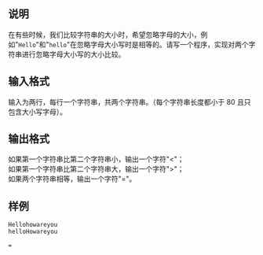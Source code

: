 <h2>说明</h2>

在有些时候，我们比较字符串的大小时，希望忽略字母的大小，例如"<code>Hello</code>"和"<code>hello</code>"在忽略字母大小写时是相等的。请写一个程序，实现对两个字符串进行忽略字母大小写的大小比较。
<h2>输入格式</h2>

输入为两行，每行一个字符串，共两个字符串。（每个字符串长度都小于 $80$ 且只包含大小写字母）。

<h2>输出格式</h2>

如果第一个字符串比第二个字符串小，输出一个字符"$<$"；<br>如果第一个字符串比第二个字符串大，输出一个字符"$>$"；<br>如果两个字符串相等，输出一个字符"$=$"。

<h2>样例</h2>
<pre><code class="language-input1">Hellohowareyou
helloHowareyou</code></pre><pre><code class="language-output1">=</code></pre>
